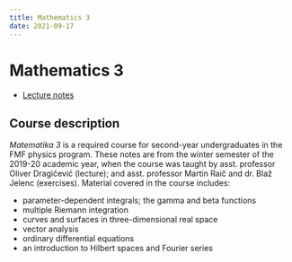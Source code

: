 ```yaml
---
title: Mathematics 3
date: 2021-09-17
---
```


# Mathematics 3

- [Lecture notes](mat3-lecture.pdf)

## Course description

*Matematika 3* is a required course for second-year undergraduates in the FMF physics program. These notes are from the winter semester of the 2019-20 academic year, when the course was taught by asst. professor Oliver Dragičević (lecture); and asst. professor Martin Raič and dr. Blaž Jelenc (exercises). Material covered in the course includes:

- parameter-dependent integrals; the gamma and beta functions
- multiple Riemann integration
- curves and surfaces in three-dimensional real space
- vector analysis
- ordinary differential equations
- an introduction to Hilbert spaces and Fourier series
